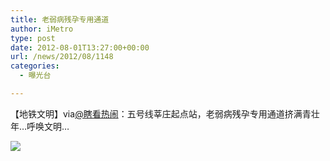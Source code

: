 ```yaml
---
title: 老弱病残孕专用通道
author: iMetro
type: post
date: 2012-08-01T13:27:00+00:00
url: /news/2012/08/1148
categories:
  - 曝光台

---
```

【地铁文明】via[@瞎看热闹][1]：五号线莘庄起点站，老弱病残孕专用通道挤满青壮年…呼唤文明…

![][2]

 [1]: http://weibo.com/n/%E7%9E%8E%E7%9C%8B%E7%83%AD%E9%97%B9
 [2]: http://ww1.sinaimg.cn/bmiddle/a8e8b134jw1dvh0uehu84j.jpg